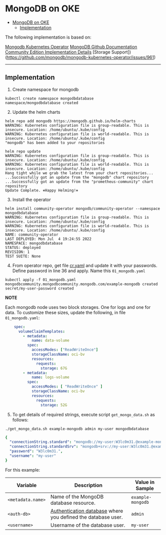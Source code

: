 # MongoDB on OKE

- [MongoDB on OKE](#mongodb-on-oke)
  - [Implementation](#implementation)


The following implementation is based on: 

[Mongodb Kubernetes Operator](https://www.mongodb.com/docs/kubernetes-operator/master/tutorial/install-k8s-operator/)
[MongoDB Github Documentation](https://github.com/mongodb/mongodb-kubernetes-operator/blob/master/README.md)
[Community Edition Implementation Details](https://github.com/mongodb/mongodb-kubernetes-operator/blob/master/docs/deploy-configure.md)
[Storage Support])(https://github.com/mongodb/mongodb-kubernetes-operator/issues/961)


---

## Implementation

1. Create namespace for mongodb

```shell
kubectl create namespace mongodbdatabase
namespace/mongodbdatabase created
```

2. Update the helm charts

```shell
helm repo add mongodb https://mongodb.github.io/helm-charts
WARNING: Kubernetes configuration file is group-readable. This is insecure. Location: /home/ubuntu/.kube/config
WARNING: Kubernetes configuration file is world-readable. This is insecure. Location: /home/ubuntu/.kube/config
"mongodb" has been added to your repositories

helm repo update
WARNING: Kubernetes configuration file is group-readable. This is insecure. Location: /home/ubuntu/.kube/config
WARNING: Kubernetes configuration file is world-readable. This is insecure. Location: /home/ubuntu/.kube/config
Hang tight while we grab the latest from your chart repositories...
...Successfully got an update from the "mongodb" chart repository
...Successfully got an update from the "prometheus-community" chart repository
Update Complete. ⎈Happy Helming!⎈
```

3. Install the operator

```shell
helm install community-operator mongodb/community-operator --namespace mongodbdatabase
WARNING: Kubernetes configuration file is group-readable. This is insecure. Location: /home/ubuntu/.kube/config
WARNING: Kubernetes configuration file is world-readable. This is insecure. Location: /home/ubuntu/.kube/config
NAME: community-operator
LAST DEPLOYED: Mon Jul  4 19:24:55 2022
NAMESPACE: mongodbdatabase
STATUS: deployed
REVISION: 1
TEST SUITE: None
```

4. From operator repo, get file [cr.yaml](https://github.com/mongodb/mongodb-kubernetes-operator/blob/master/config/samples/mongodb.com_v1_mongodbcommunity_cr.yaml) and update it with your passwords. Define password in line 36 and apply. Name this `01_mongodb.yaml`

```shell
kubectl apply -f 01_mongodb.yaml 
mongodbcommunity.mongodbcommunity.mongodb.com/example-mongodb created
secret/my-user-password created
```

**NOTE**

Each mongodb node uses two block storages. One for logs and one for data. To customize these sizes, update the following, in file `01_mongodb.yaml`: 

```yaml
    spec:
      volumeClaimTemplates:
        - metadata:
            name: data-volume
          spec:
            accessModes: ["ReadWriteOnce"]
            storageClassName: oci-bv
            resources:
              requests:
                storage: 67G
        - metadata:
            name: logs-volume
          spec:
            accessModes: [ "ReadWriteOnce" ]
            storageClassName: oci-bv
            resources:
              requests:
                storage: 52G  
```

5. To get details of required strings, execute script `get_mongo_data.sh` as follows: 


`./get_mongo_data.sh example-mongodb admin my-user mongodbdatabase`

```yaml
{
  "connectionString.standard": "mongodb://my-user:W3lc0m31.@example-mongodb-0.example-mongodb-svc.mongodbdatabase.svc.cluster.local:27017,example-mongodb-1.example-mongodb-svc.mongodbdatabase.svc.cluster.local:27017,example-mongodb-2.example-mongodb-svc.mongodbdatabase.svc.cluster.local:27017/admin?replicaSet=example-mongodb&ssl=false",
  "connectionString.standardSrv": "mongodb+srv://my-user:W3lc0m31.@example-mongodb-svc.mongodbdatabase.svc.cluster.local/admin?replicaSet=example-mongodb&ssl=false",
  "password": "W3lc0m31.",
  "username": "my-user"
}
```

For this example: 

 | Variable | Description | Value in Sample |
   |----|----|----|
   | `<metadata.name>` | Name of the MongoDB database resource. | `example-mongodb` |
   | `<auth-db>` | [Authentication database](https://www.mongodb.com/docs/manual/core/security-users/#std-label-user-authentication-database) where you defined the database user. | `admin` |
   | `<username>` | Username of the database user. | `my-user` |
